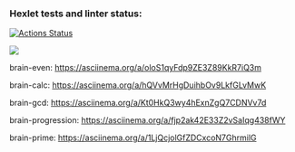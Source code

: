 ### Hexlet tests and linter status:
[![Actions Status](https://github.com/CergChelpanov/python-project-lvl1/workflows/hexlet-check/badge.svg)](https://github.com/CergChelpanov/python-project-lvl1/actions)

<a href="https://codeclimate.com/github/codeclimate/codeclimate/maintainability"><img src="https://api.codeclimate.com/v1/badges/a99a88d28ad37a79dbf6/maintainability" /></a>


brain-even:
https://asciinema.org/a/oloS1qyFdp9ZE3Z89KkR7iQ3m

brain-calc:
https://asciinema.org/a/hQVvMrHgDuihbOv9LkfGLvMwK

brain-gcd:
https://asciinema.org/a/Kt0HkQ3wy4hExnZgQ7CDNVv7d

brain-progression:
https://asciinema.org/a/fjp2ak42E33Z2vSaIqg438fWY

brain-prime:
https://asciinema.org/a/1LjQcjolGfZDCxcoN7GhrmilG
